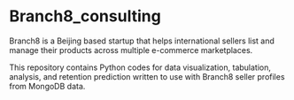 # Branch8_consulting

Branch8 is a Beijing based startup that helps international sellers list and manage their products across multiple e-commerce marketplaces.

This repository contains Python codes for data visualization, tabulation, analysis, and retention prediction written to use with Branch8 seller profiles from MongoDB data.
